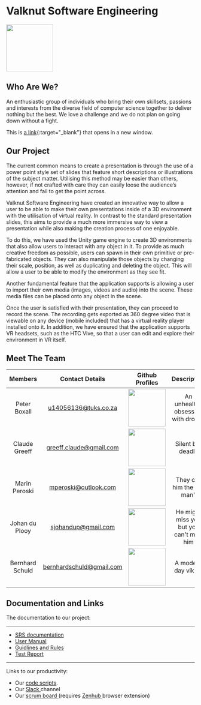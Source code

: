 # Valknut Software Engineering #

<img src="https://upload.wikimedia.org/wikipedia/commons/thumb/b/ba/Valknut.svg/1200px-Valknut.svg.png" width = "125"/>

## Who Are We? ##

An enthusiastic group of individuals who bring their own skillsets, passions and interests from the diverse field of computer science together to deliver nothing but the best. We love a challenge and we do not plan on going down without a fight. 

This is [a link](https://github.com/PeteElite){:target="_blank"} that opens in a new window.

## Our Project ##

The current common means to create a presentation is through the use of a power point style set of slides that feature short descriptions or illustrations of the subject matter. Utilising this method may be easier than others, however, if not crafted with care they can easily loose the audience’s attention and fail to get the point across.

Valknut Software Engineering have created an innovative way to allow a user to be able to make their own presentations inside of a 3D environment with the utilisation of virtual reality. In contrast to the standard presentation slides, this aims to provide a much more immersive way to view a presentation while also making the creation process of one enjoyable. 

To do this, we have used the Unity game engine to create 3D environments that also allow users to interact with any object in it. To provide as much creative freedom as possible, users can spawn in their own primitive or pre-fabricated objects. They can also manipulate those objects by changing their scale, position, as well as duplicating and deleting the object. This will allow a user to be able to modify the environment as they see fit.

 Another fundamental feature that the application supports is allowing a user to import their own media (images, videos and audio) into the scene. These media files can be placed onto any object in the scene.  
 
Once the user is satisfied with their presentation, they can proceed to record the scene. The recording gets exported as 360 degree video that is viewable on any device (mobile included) that has a virtual reality player installed onto it. In addition, we have ensured that the application supports VR headsets, such as the HTC Vive, so that a user can edit and explore their environment in VR itself. 

## Meet The Team ##

| Members  | Contact Details  | Github Profiles | Description |
| :-:      |:-:               | :-:             | :-:         |
| Peter Boxall | u14056136@tuks.co.za | <a href="https://github.com/PeteElite" target="blank"> <img src="http://cameronmcefee.com/img/work/the-octocat/ironcat.jpg" width="100"/> </a> | An unhealthy obsession with drones |
| Claude Greeff | greeff.claude@gmail.com | <a href="https://github.com/MasterJetson" target="blank"> <img src="https://tctechcrunch2011.files.wordpress.com/2012/02/coderdojo-octocat3.jpg" width="100" /> </a> | Silent but deadly |
| Marin Peroski | mperoski@outlook.com | <a href="https://github.com/Mazzl3s" target="blank"> <img src="https://octodex.github.com/images/daftpunktocat-thomas.gif" width="100"/> </a> | They call him the "tin man" |
| Johan du Plooy | sjohandup@gmail.com | <a href="https://github.com/sjohandup" target="blank"> <img src="https://octodex.github.com//images/jetpacktocat.png" width="100" /> </a> | He might miss you but you can&#39;t miss him |
| Bernhard Schuld | bernhardschuld@gmail.com | <a href="https://github.com/BernhardSchuld" target="blank"> <img src="https://octodex.github.com/images/bear-cavalry.jpg" width="100" /> </a> | A modern day viking |

## Documentation and Links ##

The documentation to our project:
* * *
* <a href="https://github.com/Valknut-Software-Engineering/Capstone_Project/tree/dev/Documentation/SRS%20Documentation" target="blank"> SRS documentation </a> 
* <a href="https://github.com/Valknut-Software-Engineering/Capstone_Project/tree/dev/Documentation/User%20Manual" target="blank"> User Manual </a> 
* <a href="https://github.com/Valknut-Software-Engineering/Capstone_Project/tree/dev/Documentation/Guidlines%20and%20Rules" target="blank"> Guidlines and Rules </a>
* <a href="https://github.com/Valknut-Software-Engineering/Capstone_Project/tree/dev/Documentation/Test%20Report" target="blank"> Test Report </a>
* * *
Links to our productivity:
* Our <a href="https://github.com/Valknut-Software-Engineering/Capstone_Project/tree/master/VR_Presentation/Assets/Scripts" target="blank"> code scripts</a>. 
* Our <a href="https://valknut-software-eng.slack.com/messages/C59Q3SSGL/" target="blank"> Slack </a> channel
* Our <a href="https://github.com/Valknut-Software-Engineering/Capstone_Project#reports?report=velocity" target="blank"> scrum board </a> (requires <a href="https://www.zenhub.com" target="blank"> Zenhub </a> browser extension)
